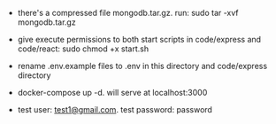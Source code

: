 
- there's a compressed file mongodb.tar.gz. run: sudo tar -xvf mongodb.tar.gz

- give execute permissions to both start scripts in code/express and code/react: sudo chmod +x start.sh

- rename .env.example files to .env in this directory and code/express directory

- docker-compose up -d. will serve at localhost:3000

- test user: test1@gmail.com. test password: password
